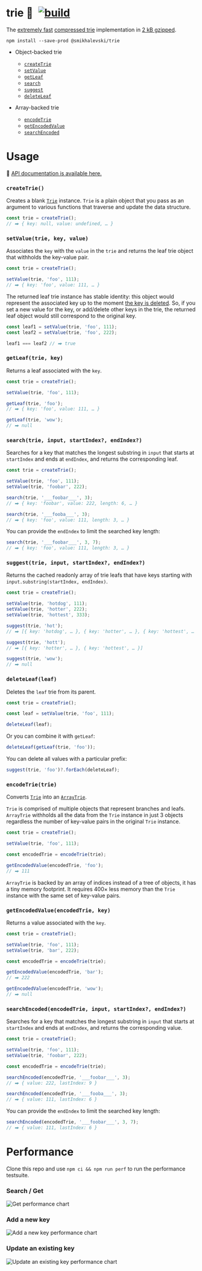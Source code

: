 # trie 🌲&ensp;[![build](https://github.com/smikhalevski/trie/actions/workflows/master.yml/badge.svg?branch=master&event=push)](https://github.com/smikhalevski/trie/actions/workflows/master.yml)

The [extremely fast](#performance) [compressed trie](https://en.wikipedia.org/wiki/Trie#Compressed_tries) implementation
in [2 kB gzipped](https://bundlephobia.com/result?p=@smikhalevski/trie).

```shell
npm install --save-prod @smikhalevski/trie
```

- Object-backed trie
  - [`createTrie`](#triecreate)
  - [`setValue`](#trieset)
  - [`getLeaf`](#trieget)
  - [`search`](#triesearch)
  - [`suggest`](#triesuggest)
  - [`deleteLeaf`](#triedelete)

- Array-backed trie
  - [`encodeTrie`](#arraytrieencode)
  - [`getEncodedValue`](#arraytrieget)
  - [`searchEncoded`](#arraytriesearch)

# Usage

🔎 [API documentation is available here.](https://smikhalevski.github.io/trie/)

### `createTrie()`<a name="triecreate"></a>

Creates a blank [`Trie`](https://smikhalevski.github.io/trie/interfaces/Trie.html) instance. `Trie` is a plain object
that you pass as an argument to various functions that traverse and update the data structure.

```ts
const trie = createTrie();
// ⮕ { key: null, value: undefined, … }
```

### `setValue(trie, key, value)`<a name="trieset"></a>

Associates the `key` with the `value` in the `trie` and returns the leaf trie object that withholds the key-value pair.

```ts
const trie = createTrie();

setValue(trie, 'foo', 111);
// ⮕ { key: 'foo', value: 111, … }
```

The returned leaf trie instance has stable identity: this object would represent the associated key up to the moment
[the key is deleted](#triedelete). So, if you set a new value for the key, or add/delete other keys in the trie, the
returned leaf object would still correspond to the original key.

```ts
const leaf1 = setValue(trie, 'foo', 111);
const leaf2 = setValue(trie, 'foo', 222);

leaf1 === leaf2 // ⮕ true
```

### `getLeaf(trie, key)`<a name="trieget"></a>

Returns a leaf associated with the `key`.

```ts
const trie = createTrie();

setValue(trie, 'foo', 111);

getLeaf(trie, 'foo');
// ⮕ { key: 'foo', value: 111, … }

getLeaf(trie, 'wow');
// ⮕ null
```

### `search(trie, input, startIndex?, endIndex?)`<a name="triesearch"></a>

Searches for a key that matches the longest substring in `input` that starts at `startIndex` and ends at `endIndex`, and
returns the corresponding leaf.

```ts
const trie = createTrie();

setValue(trie, 'foo', 111);
setValue(trie, 'foobar', 222);

search(trie, '___foobar___', 3);
// ⮕ { key: 'foobar', value: 222, length: 6, … }

search(trie, '___fooba___', 3);
// ⮕ { key: 'foo', value: 111, length: 3, … }
```

You can provide the `endIndex` to limit the searched key length:

```ts
search(trie, '___foobar___', 3, 7);
// ⮕ { key: 'foo', value: 111, length: 3, … }
```

### `suggest(trie, input, startIndex?, endIndex?)`<a name="triesuggest"></a>

Returns the cached readonly array of trie leafs that have keys starting with `input.substring(startIndex, endIndex)`.

```ts
const trie = createTrie();

setValue(trie, 'hotdog', 111);
setValue(trie, 'hotter', 222);
setValue(trie, 'hottest', 333);

suggest(trie, 'hot');
// ⮕ [{ key: 'hotdog', … }, { key: 'hotter', … }, { key: 'hottest', … }]

suggest(trie, 'hott');
// ⮕ [{ key: 'hotter', … }, { key: 'hottest', … }]

suggest(trie, 'wow');
// ⮕ null
```

### `deleteLeaf(leaf)`<a name="triedelete"></a>

Deletes the `leaf` trie from its parent.

```ts
const trie = createTrie();

const leaf = setValue(trie, 'foo', 111);

deleteLeaf(leaf);
```

Or you can combine it with `getLeaf`:

```ts
deleteLeaf(getLeaf(trie, 'foo'));
```

You can delete all values with a particular prefix:

```ts
suggest(trie, 'foo')?.forEach(deleteLeaf);
```

### `encodeTrie(trie)`<a name="arraytrieencode"></a>

Converts [`Trie`](https://smikhalevski.github.io/trie/interfaces/Trie.html) into an
[`ArrayTrie`](https://smikhalevski.github.io/trie/interfaces/ArrayTrie.html).

`Trie` is comprised of multiple objects that represent branches and leafs. `ArrayTrie` withholds all the data from the
`Trie` instance in just 3 objects regardless the number of key-value pairs in the original `Trie` instance.

```ts
const trie = createTrie();

setValue(trie, 'foo', 111);

const encodedTrie = encodeTrie(trie);

getEncodedValue(encodedTrie, 'foo');
// ⮕ 111
```

`ArrayTrie` is backed by an array of indices instead of a tree of objects, it has a tiny memory footprint. It requires
400&times; less memory than the `Trie` instance with the same set of key-value pairs.

### `getEncodedValue(encodedTrie, key)`<a name="arraytrieget"></a>

Returns a value associated with the `key`.

```ts
const trie = createTrie();

setValue(trie, 'foo', 111);
setValue(trie, 'bar', 222);

const encodedTrie = encodeTrie(trie);

getEncodedValue(encodedTrie, 'bar');
// ⮕ 222

getEncodedValue(encodedTrie, 'wow');
// ⮕ null
```

### `searchEncoded(encodedTrie, input, startIndex?, endIndex?)`<a name="arraytriesearch"></a>

Searches for a key that matches the longest substring in `input` that starts at `startIndex` and ends at `endIndex`, and
returns the corresponding value.

```ts
const trie = createTrie();

setValue(trie, 'foo', 111);
setValue(trie, 'foobar', 222);

const encodedTrie = encodeTrie(trie);

searchEncoded(encodedTrie, '___foobar___', 3);
// ⮕ { value: 222, lastIndex: 9 }

searchEncoded(encodedTrie, '___fooba___', 3);
// ⮕ { value: 111, lastIndex: 6 }
```

You can provide the `endIndex` to limit the searched key length:

```ts
searchEncoded(encodedTrie, '___foobar___', 3, 7);
// ⮕ { value: 111, lastIndex: 6 }
```

# Performance

Clone this repo and use `npm ci && npm run perf` to run the performance testsuite.

### Search / Get

![Get performance chart](./images/perf-get.svg)

### Add a new key

![Add a new key performance chart](./images/perf-add.svg)

### Update an existing key

![Update an existing key performance chart](./images/perf-update.svg)
